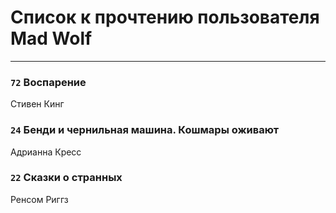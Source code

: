 # Список к прочтению пользователя Mad Wolf
---

### `72` Воспарение
Стивен Кинг

### `24` Бенди и чернильная машина. Кошмары оживают
Адрианна Кресс

### `22` Сказки о странных
Ренсом Риггз

